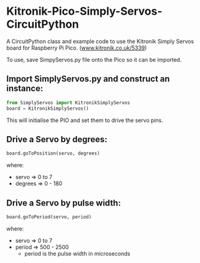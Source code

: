 # Kitronik-Pico-Simply-Servos-CircuitPython
A CircuitPython class and example code to use the Kitronik Simply Servos board for Raspberry Pi Pico. (www.kitronik.co.uk/5339)

To use, save SimpyServos.py file onto the Pico so it can be imported.

## Import SimplyServos.py and construct an instance:
``` python
from SimplyServos import KitronikSimplyServos
board = KitronikSimplyServos()
```

This will initialise the PIO and set them to drive the servo pins.

## Drive a Servo by degrees:
``` python
board.goToPosition(servo, degrees)
```
where:
* servo => 0 to 7
* degrees => 0 - 180

## Drive a Servo by pulse width:
``` python
board.goToPeriod(servo, period)
```
where:
* servo => 0 to 7
* period => 500 - 2500 
	* period is the pulse width in microseconds
